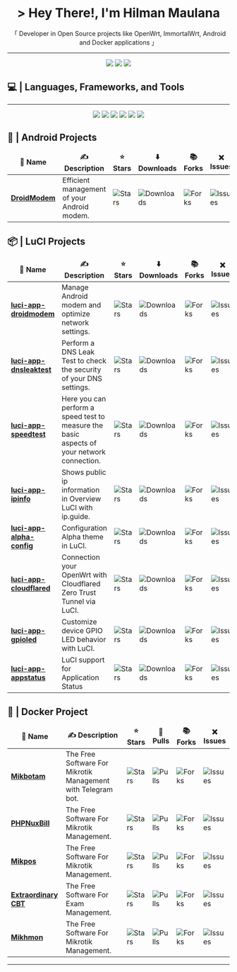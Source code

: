 <h1 align="center"> &gt; Hey There!, I'm Hilman Maulana</h1>
<p align="center">「 Developer in Open Source projects like OpenWrt, ImmortalWrt, Android and Docker applications 」</p>
<hr/>
<div align="center">
  <a target="_blank" href="https://saweria.co/animegasan" alt="Saweria"><img src="https://img.shields.io/badge/saweria-donation?style=for-the-badge&logo=adobeindesign&labelColor=black&color=%23FFA401"></a>
  <a target="_blank" href="https://www.paypal.com/paypalme/animegasan" alt="PayPal"><img src="https://img.shields.io/badge/paypal-donation?style=for-the-badge&logo=paypal&labelColor=black&color=%23003087"></a>
  <a target="_blank" href="https://www.buymeacoffee.com/animegasan" alt="BuyMeACoffee"><img src="https://img.shields.io/badge/buy%20me%20a%20coffee-donation?style=for-the-badge&logo=buymeacoffee&labelColor=black&color=%23FFDD00"></a>
</div>

## 💻 | Languages, Frameworks, and Tools
<hr/>
<div align="center">
  <img src="https://img.shields.io/badge/html5-%23E34F26.svg?style=for-the-badge&logo=html5&logoColor=white">
  <img src="https://img.shields.io/badge/css3-%231572B6.svg?style=for-the-badge&logo=css3&logoColor=white">
  <img src="https://img.shields.io/badge/javascript-%23323330.svg?style=for-the-badge&logo=javascript&logoColor=%23F7DF1E">
  <img src="https://img.shields.io/badge/kotlin-%237F52FF.svg?style=for-the-badge&logo=kotlin&logoColor=white">
  <img src="https://img.shields.io/badge/cloudflare-F38020?style=for-the-badge&logo=cloudflare&logoColor=white">
  <img src="https://img.shields.io/badge/docker-%230db7ed.svg?style=for-the-badge&logo=docker&logoColor=white">
</div>

## 📱 | Android Projects
<table>
  <thead align="center">
    <tr border: none;>
      <td><b>📁 Name</b></td>
      <td><b>✍️ Description</b></td>
      <td><b>⭐ Stars</b></td>
      <td><b>⬇️ Downloads</b></td>
      <td><b>📚 Forks</b></td>
      <td><b>❌ Issues</b></td>
    </tr>
  </thead>
  <tbody>
    <tr>
      <td><a href="https://github.com/animegasan/DroidModem"><b>DroidModem</b></a></td>
      <td>Efficient management of your Android modem.</td>
      <td><img alt="Stars" src="https://img.shields.io/github/stars/animegasan/DroidModem?style=flat-square&label=Stars&labelColor=343b41"/></td>
      <td><img alt="Downloads" src="https://img.shields.io/github/downloads/animegasan/DroidModem/total?style=flat-square&label=Downloads&labelColor=343b41"/></td>
      <td><img alt="Forks" src="https://img.shields.io/github/forks/animegasan/DroidModem?style=flat-square&label=Forks&labelColor=343b41"/></td>
      <td><img alt="Issues" src="https://img.shields.io/github/issues/animegasan/DroidModem?style=flat-square&label=Issues&labelColor=343b41"/></td>
    </tr>
  </tbody>
</table>

## 📦 | LuCI Projects
<table>
  <thead align="center">
    <tr border: none;>
      <td><b>📁 Name</b></td>
      <td><b>✍️ Description</b></td>
      <td><b>⭐ Stars</b></td>
      <td><b>⬇️ Downloads</b></td>
      <td><b>📚 Forks</b></td>
      <td><b>❌ Issues</b></td>
    </tr>
  </thead>
  <tbody>
    <tr>
      <td><a href="https://github.com/animegasan/luci-app-droidmodem"><b>luci-app-droidmodem</b></a></td>
      <td>Manage Android modem and optimize network settings.</td>
      <td><img alt="Stars" src="https://img.shields.io/github/stars/animegasan/luci-app-droidmodem?style=flat-square&label=Stars&labelColor=343b41"/></td>
      <td><img alt="Downloads" src="https://img.shields.io/github/downloads/animegasan/luci-app-droidmodem/total?style=flat-square&label=Downloads&labelColor=343b41"/></td>
      <td><img alt="Forks" src="https://img.shields.io/github/forks/animegasan/luci-app-droidmodem?style=flat-square&label=Forks&labelColor=343b41"/></td>
      <td><img alt="Issues" src="https://img.shields.io/github/issues/animegasan/luci-app-droidmodem?style=flat-square&label=Issues&labelColor=343b41"/></td>
    </tr>
    <tr>
      <td><a href="https://github.com/animegasan/luci-app-dnsleaktest"><b>luci-app-dnsleaktest</b></a></td>
      <td>Perform a DNS Leak Test to check the security of your DNS settings.</td>
      <td><img alt="Stars" src="https://img.shields.io/github/stars/animegasan/luci-app-dnsleaktest?style=flat-square&label=Stars&labelColor=343b41"/></td>
      <td><img alt="Downloads" src="https://img.shields.io/github/downloads/animegasan/luci-app-dnsleaktest/total?style=flat-square&label=Downloads&labelColor=343b41"/></td>
      <td><img alt="Forks" src="https://img.shields.io/github/forks/animegasan/luci-app-dnsleaktest?style=flat-square&label=Forks&labelColor=343b41"/></td>
      <td><img alt="Issues" src="https://img.shields.io/github/issues/animegasan/luci-app-dnsleaktest?style=flat-square&label=Issues&labelColor=343b41"/></td>
    </tr>
    <tr>
      <td><a href="https://github.com/animegasan/luci-app-speedtest"><b>luci-app-speedtest</b></a></td>
      <td>Here you can perform a speed test to measure the basic aspects of your network connection.</td>
      <td><img alt="Stars" src="https://img.shields.io/github/stars/animegasan/luci-app-speedtest?style=flat-square&label=Stars&labelColor=343b41"/></td>
      <td><img alt="Downloads" src="https://img.shields.io/github/downloads/animegasan/luci-app-speedtest/total?style=flat-square&label=Downloads&labelColor=343b41"/></td>
      <td><img alt="Forks" src="https://img.shields.io/github/forks/animegasan/luci-app-speedtest?style=flat-square&label=Forks&labelColor=343b41"/></td>
      <td><img alt="Issues" src="https://img.shields.io/github/issues/animegasan/luci-app-speedtest?style=flat-square&label=Issues&labelColor=343b41"/></td>
    </tr>
    <tr>
      <td><a href="https://github.com/animegasan/luci-app-ipinfo"><b>luci-app-ipinfo</b></a></td>
      <td>Shows public ip information in Overview LuCI with ip.guide.</td>
      <td><img alt="Stars" src="https://img.shields.io/github/stars/animegasan/luci-app-ipinfo?style=flat-square&label=Stars&labelColor=343b41"/></td>
      <td><img alt="Downloads" src="https://img.shields.io/github/downloads/animegasan/luci-app-ipinfo/total?style=flat-square&label=Downloads&labelColor=343b41"/></td>
      <td><img alt="Forks" src="https://img.shields.io/github/forks/animegasan/luci-app-ipinfo?style=flat-square&label=Forks&labelColor=343b41"/></td>
      <td><img alt="Issues" src="https://img.shields.io/github/issues/animegasan/luci-app-ipinfo?style=flat-square&label=Issues&labelColor=343b41"/></td>
    </tr>
    <tr>
      <td><a href="https://github.com/animegasan/luci-app-alpha-config"><b>luci-app-alpha-config</b></a></td>
      <td>Configuration Alpha theme in LuCI.</td>
      <td><img alt="Stars" src="https://img.shields.io/github/stars/animegasan/luci-app-alpha-config?style=flat-square&label=Stars&labelColor=343b41"/></td>
      <td><img alt="Downloads" src="https://img.shields.io/github/downloads/animegasan/luci-app-alpha-config/total?style=flat-square&label=Downloads&labelColor=343b41"/></td>
      <td><img alt="Forks" src="https://img.shields.io/github/forks/animegasan/luci-app-alpha-config?style=flat-square&label=Forks&labelColor=343b41"/></td>
      <td><img alt="Issues" src="https://img.shields.io/github/issues/animegasan/luci-app-alpha-config?style=flat-square&label=Issues&labelColor=343b41"/></td>
    </tr>
    <tr>
      <td><a href="https://github.com/animegasan/luci-app-cloudflared"><b>luci-app-cloudflared</b></a></td>
      <td>Connection your OpenWrt with Cloudflared Zero Trust Tunnel via LuCI.</td>
      <td><img alt="Stars" src="https://img.shields.io/github/stars/animegasan/luci-app-cloudflared?style=flat-square&label=Stars&labelColor=343b41"/></td>
      <td><img alt="Downloads" src="https://img.shields.io/github/downloads/animegasan/luci-app-cloudflared/total?style=flat-square&label=Downloads&labelColor=343b41"/></td>
      <td><img alt="Forks" src="https://img.shields.io/github/forks/animegasan/luci-app-cloudflared?style=flat-square&label=Forks&labelColor=343b41"/></td>
      <td><img alt="Issues" src="https://img.shields.io/github/issues/animegasan/luci-app-cloudflared?style=flat-square&labelColor=343b41"/></td>
    </tr>
    <tr>
      <td><a href="https://github.com/animegasan/luci-app-gpioled"><b>luci-app-gpioled</b></a></td>
      <td>Customize device GPIO LED behavior with LuCI.</td>
      <td><img alt="Stars" src="https://img.shields.io/github/stars/animegasan/luci-app-gpioled?style=flat-square&label=Stars&labelColor=343b41"/></td>
      <td><img alt="Downloads" src="https://img.shields.io/github/downloads/animegasan/luci-app-gpioled/total?style=flat-square&label=Downloads&labelColor=343b41"/></td>
      <td><img alt="Forks" src="https://img.shields.io/github/forks/animegasan/luci-app-gpioled?style=flat-square&label=Forks&labelColor=343b41"/></td>
      <td><img alt="Issues" src="https://img.shields.io/github/issues/animegasan/luci-app-gpioled?style=flat-square&label=Issues&labelColor=343b41"/></td>
    </tr>
    <tr>
      <td><a href="https://github.com/animegasan/luci-app-appstatus"><b>luci-app-appstatus</b></a></td>
      <td>LuCI support for Application Status</td>
      <td><img alt="Stars" src="https://img.shields.io/github/stars/animegasan/luci-app-appstatus?style=flat-square&label=Stars&labelColor=343b41"/></td>
      <td><img alt="Downloads" src="https://img.shields.io/github/downloads/animegasan/luci-app-appstatus/total?style=flat-square&label=Downloads&labelColor=343b41"/></td>
      <td><img alt="Forks" src="https://img.shields.io/github/forks/animegasan/luci-app-appstatus?style=flat-square&label=Forks&labelColor=343b41"/></td>
      <td><img alt="Issues" src="https://img.shields.io/github/issues/animegasan/luci-app-appstatus?style=flat-square&label=Issues&labelColor=343b41"/></td>
    </tr>
  </tbody>
</table>

## 🐳 | Docker Project
<table>
  <thead align="center">
    <tr border: none;>
      <td><b>📁 Name</b></td>
      <td><b>✍️ Description</b></td>
      <td><b>⭐ Stars</b></td>
      <td><b>🚢 Pulls</b></td>
      <td><b>📚 Forks</b></td>
      <td><b>❌ Issues</b></td>
    </tr>
  </thead>
  <tbody>
    <tr>
      <td><a href="https://github.com/animegasan/mikbotam"><b>Mikbotam</b></a></td>
      <td>The Free Software For Mikrotik Management with Telegram bot.</td>
      <td><img alt="Stars" src="https://img.shields.io/github/stars/animegasan/mikbotam?style=flat-square&label=Stars&labelColor=343b41"/></td>
      <td><img alt="Pulls" src="https://img.shields.io/docker/pulls/animegasan/mikbotam?style=flat-square&label=Pulls&labelColor=343b41"/></td>
      <td><img alt="Forks" src="https://img.shields.io/github/forks/animegasan/mikbotam?style=flat-square&label=Forks&labelColor=343b41"/></td>
      <td><img alt="Issues" src="https://img.shields.io/github/issues/animegasan/mikbotam?style=flat-square&label=Issues&labelColor=343b41"/></td>
    </tr>
    <tr>
      <td><a href="https://github.com/animegasan/phpnuxbill"><b>PHPNuxBill</b></a></td>
      <td>The Free Software For Mikrotik Management.</td>
      <td><img alt="Stars" src="https://img.shields.io/github/stars/animegasan/phpnuxbill?style=flat-square&label=Stars&labelColor=343b41"/></td>
      <td><img alt="Pulls" src="https://img.shields.io/docker/pulls/animegasan/phpnuxbill?style=flat-square&label=Pulls&labelColor=343b41"/></td>
      <td><img alt="Forks" src="https://img.shields.io/github/forks/animegasan/phpnuxbill?style=flat-square&label=Forks&labelColor=343b41"/></td>
      <td><img alt="Issues" src="https://img.shields.io/github/issues/animegasan/phpnuxbill?style=flat-square&label=Issues&labelColor=343b41"/></td>
    </tr>
    <tr>
      <td><a href="https://github.com/animegasan/mikpos"><b>Mikpos</b></a></td>
      <td>The Free Software For Mikrotik Management.</td>
      <td><img alt="Stars" src="https://img.shields.io/github/stars/animegasan/mikpos?style=flat-square&label=Stars&labelColor=343b41"/></td>
      <td><img alt="Pulls" src="https://img.shields.io/docker/pulls/animegasan/mikpos?style=flat-square&label=Pulls&labelColor=343b41"/></td>
      <td><img alt="Forks" src="https://img.shields.io/github/forks/animegasan/mikpos?style=flat-square&label=Forks&labelColor=343b41"/></td>
      <td><img alt="Issues" src="https://img.shields.io/github/issues/animegasan/mikpos?style=flat-square&label=Issues&labelColor=343b41"/></td>
    </tr>
    <tr>
      <td><a href="https://github.com/animegasan/extraordinary-cbt"><b>Extraordinary CBT</b></a></td>
      <td>The Free Software For Exam Management.</td>
      <td><img alt="Stars" src="https://img.shields.io/github/stars/animegasan/extraordinary-cbt?style=flat-square&label=Stars&labelColor=343b41"/></td>
      <td><img alt="Pulls" src="https://img.shields.io/docker/pulls/animegasan/extraordinary-cbt?style=flat-square&label=Pulls&labelColor=343b41"/></td>
      <td><img alt="Forks" src="https://img.shields.io/github/forks/animegasan/extraordinary-cbt?style=flat-square&label=Forks&labelColor=343b41"/></td>
      <td><img alt="Issues" src="https://img.shields.io/github/issues/animegasan/extraordinary-cbt?style=flat-square&label=Issues&labelColor=343b41"/></td>
    </tr>
    <tr>
      <td><a href="https://github.com/animegasan/mikhmon"><b>Mikhmon</b></a></td>
      <td>The Free Software For Mikrotik Management.</td>
      <td><img alt="Stars" src="https://img.shields.io/github/stars/animegasan/mikhmon?style=flat-square&label=Stars&labelColor=343b41"/></td>
      <td><img alt="Pulls" src="https://img.shields.io/docker/pulls/animegasan/mikhmon?style=flat-square&label=Pulls&labelColor=343b41"/></td>
      <td><img alt="Forks" src="https://img.shields.io/github/forks/animegasan/mikhmon?style=flat-square&label=Forks&labelColor=343b41"/></td>
      <td><img alt="Issues" src="https://img.shields.io/github/issues/animegasan/mikhmon?style=flat-square&label=Issues&labelColor=343b41"/></td>
    </tr>
  </tbody>
</table>

<hr/>
